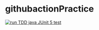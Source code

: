 # githubactionPractice
[![run TDD java JUnit 5 test](https://github.com/pigey/githubactionPractice/actions/workflows/main.yml/badge.svg?branch=master)](https://github.com/pigey/githubactionPractice/actions/workflows/main.yml)
